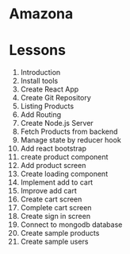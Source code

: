 # Amazona

# Lessons

1. Introduction
2. Install tools
3. Create React App
4. Create Git Repository
5. Listing Products
6. Add Routing
7. Create Node.js Server
8. Fetch Products from backend
9. Manage state by reducer hook
10. Add react bootstrap
11. create product component
12. Add product screen
13. Create loading component
14. Implement add to cart
15. Improve add cart
16. Create cart screen
17. Complete cart screen
18. Create sign in screen
19. Connect to mongodb database
20. Create sample products
21. Create sample users
